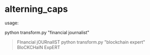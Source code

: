 # alterning_caps

usage:

 python transform.py "financial journalist"
 > FInancial jOURnalIST
 python transform.py "blockchain expert"
 > BloCKCHaIN ExpERT
